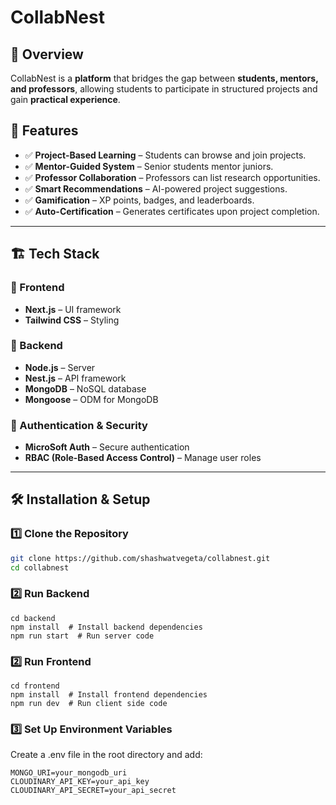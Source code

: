 # CollabNest

## 📌 Overview  
CollabNest is a **platform** that bridges the gap between **students, mentors, and professors**, allowing students to participate in structured projects and gain **practical experience**.  

## 🚀 Features
- ✅ **Project-Based Learning** – Students can browse and join projects.  
- ✅ **Mentor-Guided System** – Senior students mentor juniors.  
- ✅ **Professor Collaboration** – Professors can list research opportunities.  
- ✅ **Smart Recommendations** – AI-powered project suggestions.  
- ✅ **Gamification** – XP points, badges, and leaderboards.  
- ✅ **Auto-Certification** – Generates certificates upon project completion.  

---

## 🏗 Tech Stack

### 🔹 Frontend  
- **Next.js** – UI framework  
- **Tailwind CSS** – Styling  

### 🔹 Backend  
- **Node.js** – Server  
- **Nest.js** – API framework  
- **MongoDB** – NoSQL database  
- **Mongoose** – ODM for MongoDB  

### 🔹 Authentication & Security  
- **MicroSoft Auth** – Secure authentication  
- **RBAC (Role-Based Access Control)** – Manage user roles  

---

## 🛠 Installation & Setup

### 1️⃣ Clone the Repository  
```bash
git clone https://github.com/shashwatvegeta/collabnest.git
cd collabnest
```

### 2️⃣ Run Backend
```
cd backend
npm install  # Install backend dependencies
npm run start  # Run server code
```

### 2️⃣ Run Frontend
```
cd frontend
npm install  # Install frontend dependencies
npm run dev  # Run client side code
```

### 3️⃣ Set Up Environment Variables
Create a .env file in the root directory and add:
```
MONGO_URI=your_mongodb_uri
CLOUDINARY_API_KEY=your_api_key
CLOUDINARY_API_SECRET=your_api_secret
```